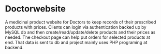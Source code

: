 # Doctorwebsite
A medicinal product website for Doctors to keep records of their prescribed products with prices. 
Clients can login via authentication backed up by MySQL db and then create/read/update/delete products and their prices as needed.
The checkout page can help put orders for selected products at end. 
That data is sent to db and project mainly uses PHP programing at backend.

